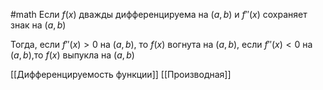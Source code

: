 #math 
Если $f(x)$ дважды дифференцируема на $(a, b)$ и $f''(x)$ сохраняет знак на $(a, b)$ 

Тогда, 
если $f''(x) > 0$ на $(a, b)$, то $f(x)$ вогнута на $(a, b)$, 
если $f''(x) < 0$ на $(a, b)$,то $f(x)$ выпукла на $(a,b)$





[[Дифференцируемость функции]]
[[Производная]]